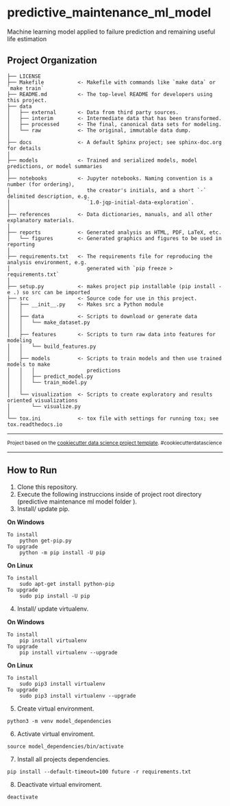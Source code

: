 # predictive_maintenance_ml_model

Machine learning model applied to failure prediction and remaining useful life estimation

## Project Organization

    ├── LICENSE
    ├── Makefile           <- Makefile with commands like `make data` or `make train`
    ├── README.md          <- The top-level README for developers using this project.
    ├── data
    │   ├── external       <- Data from third party sources.
    │   ├── interim        <- Intermediate data that has been transformed.
    │   ├── processed      <- The final, canonical data sets for modeling.
    │   └── raw            <- The original, immutable data dump.
    │
    ├── docs               <- A default Sphinx project; see sphinx-doc.org for details
    │
    ├── models             <- Trained and serialized models, model predictions, or model summaries
    │
    ├── notebooks          <- Jupyter notebooks. Naming convention is a number (for ordering),
    │                         the creator's initials, and a short `-` delimited description, e.g.
    │                         `1.0-jqp-initial-data-exploration`.
    │
    ├── references         <- Data dictionaries, manuals, and all other explanatory materials.
    │
    ├── reports            <- Generated analysis as HTML, PDF, LaTeX, etc.
    │   └── figures        <- Generated graphics and figures to be used in reporting
    │
    ├── requirements.txt   <- The requirements file for reproducing the analysis environment, e.g.
    │                         generated with `pip freeze > requirements.txt`
    │
    ├── setup.py           <- makes project pip installable (pip install -e .) so src can be imported
    ├── src                <- Source code for use in this project.
    │   ├── __init__.py    <- Makes src a Python module
    │   │
    │   ├── data           <- Scripts to download or generate data
    │   │   └── make_dataset.py
    │   │
    │   ├── features       <- Scripts to turn raw data into features for modeling
    │   │   └── build_features.py
    │   │
    │   ├── models         <- Scripts to train models and then use trained models to make
    │   │   │                 predictions
    │   │   ├── predict_model.py
    │   │   └── train_model.py
    │   │
    │   └── visualization  <- Scripts to create exploratory and results oriented visualizations
    │       └── visualize.py
    │
    └── tox.ini            <- tox file with settings for running tox; see tox.readthedocs.io

---

<p><small>Project based on the <a target="_blank" href="https://drivendata.github.io/cookiecutter-data-science/">cookiecutter data science project template</a>. #cookiecutterdatascience</small></p>

---

<body>
    <h2> <b> How to Run </b> </h2>
    <p>
    <ol>
        <li> Clone this repository. </li>
        <li> Execute the following instruccions inside of project root directory (predictive maintenance ml model folder
        ). </li>
        <li> Install/ update pip. </li>
    </ol>
    </p>
</body>

<b> On Windows </b>

    To install
        python get-pip.py
    To upgrade
        python -m pip install -U pip

<b> On Linux </b>

    To install
        sudo apt-get install python-pip
    To upgrade
        sudo pip install -U pip

<body>
    <p>
    <ol type="1" start="4">
        <li> Install/ update virtualenv. </li>
    </ol>
    </p>
</body>

<b> On Windows </b>

    To install
        pip install virtualenv
    To upgrade
        pip install virtualenv --upgrade

<b> On Linux </b>

    To install
        sudo pip3 install virtualenv
    To upgrade
        sudo pip3 install virtualenv --upgrade

<body>
    <p>
    <ol type="1" start="5">
        <li> Create virtual environment. </li>
    </ol>
    </p>
</body>

    python3 -m venv model_dependencies

<body>
    <p>
    <ol type="1" start="6">
        <li> Activate virtual enviroment. </li>
    </ol>
    </p>
</body>

    source model_dependencies/bin/activate

<body>
    <p>
    <ol type="1" start="7">
        <li> Install all projects dependencies. </li>
    </ol>
    </p>
</body>

    pip install --default-timeout=100 future -r requirements.txt

<body>
    <p>
    <ol type="1" start="8">
        <li> Deactivate virtual enviroment. </li>
    </ol>
    </p>
</body>

    deactivate
